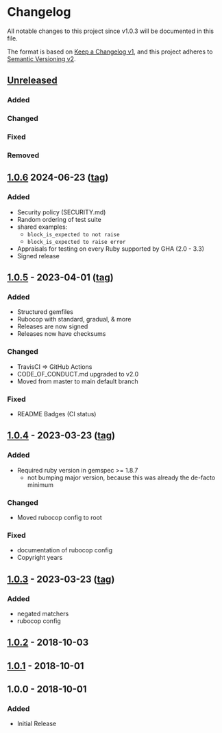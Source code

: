 # Changelog
All notable changes to this project since v1.0.3 will be documented in this file.

The format is based on [Keep a Changelog v1](https://keepachangelog.com/en/1.0.0/),
and this project adheres to [Semantic Versioning v2](https://semver.org/spec/v2.0.0.html).

## [Unreleased]
### Added
### Changed
### Fixed
### Removed

## [1.0.6] 2024-06-23 ([tag][1.0.6t])
### Added
- Security policy (SECURITY.md)
- Random ordering of test suite
- shared examples:
  - `block_is_expected to not raise`
  - `block_is_expected to raise error`
- Appraisals for testing on every Ruby supported by GHA (2.0 - 3.3)
- Signed release

## [1.0.5] - 2023-04-01 ([tag][1.0.5t])
### Added
- Structured gemfiles
- Rubocop with standard, gradual, & more
- Releases are now signed
- Releases now have checksums
### Changed
- TravisCI => GitHub Actions
- CODE_OF_CONDUCT.md upgraded to v2.0
- Moved from master to main default branch
### Fixed
- README Badges (CI status)

## [1.0.4] - 2023-03-23 ([tag][1.0.4t])
### Added
- Required ruby version in gemspec >= 1.8.7
  - not bumping major version, because this was already the de-facto minimum
### Changed
- Moved rubocop config to root
### Fixed
- documentation of rubocop config
- Copyright years

## [1.0.3] - 2023-03-23 ([tag][1.0.3t])
### Added
- negated matchers
- rubocop config

## [1.0.2] - 2018-10-03

## [1.0.1] - 2018-10-01

## 1.0.0 - 2018-10-01
### Added
- Initial Release

[Unreleased]: https://github.com/pboling/rspec-block_is_expected/compare/v1.0.6...HEAD
[1.0.6]: https://github.com/pboling/rspec-block_is_expected/compare/v1.0.5...v1.0.6
[1.0.6t]: https://github.com/pboling/rspec-block_is_expected/tags/v1.0.6
[1.0.5]: https://github.com/pboling/rspec-block_is_expected/compare/v1.0.4...v1.0.5
[1.0.5t]: https://github.com/pboling/rspec-block_is_expected/tags/v1.0.5
[1.0.4]: https://github.com/pboling/rspec-block_is_expected/compare/v1.0.3...v1.0.4
[1.0.4t]: https://github.com/pboling/rspec-block_is_expected/tags/v1.0.4
[1.0.3]: https://github.com/pboling/rspec-block_is_expected/compare/v1.0.2...v1.0.3
[1.0.3t]: https://github.com/pboling/rspec-block_is_expected/tags/v1.0.3
[1.0.2]: https://github.com/pboling/rspec-block_is_expected/compare/v1.0.1...v1.0.2
[1.0.1]: https://github.com/pboling/rspec-block_is_expected/compare/v1.0.0...v1.0.1
